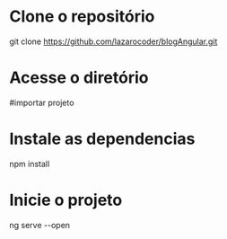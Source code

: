 

# Clone o repositório
git clone https://github.com/lazarocoder/blogAngular.git

# Acesse o diretório

#importar projeto

# Instale as dependencias
npm install

# Inicie o projeto
ng serve --open










